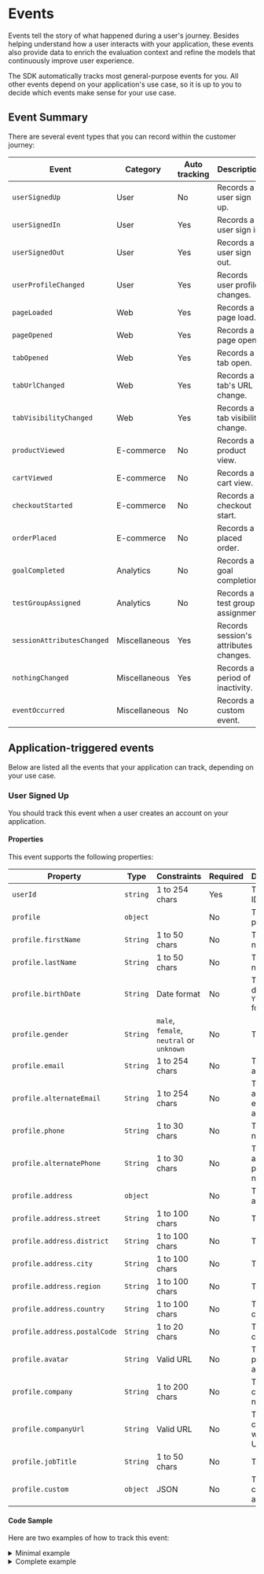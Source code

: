 # Events

Events tell the story of what happened during a user's journey. Besides helping understand how a user interacts 
with your application, these events also provide data to enrich the evaluation context and refine the models that 
continuously improve user experience.

The SDK automatically tracks most general-purpose events for you. All other events depend on your 
application's use case, so it is up to you to decide which events make sense for your use case.

## Event Summary

There are several event types that you can record within the customer journey:

| Event                      | Category      | Auto tracking | Description                           |
|----------------------------|---------------|---------------|---------------------------------------|
| `userSignedUp`             | User          | No            | Records a user sign up.               |
| `userSignedIn`             | User          | Yes           | Records a user sign in.               |
| `userSignedOut`            | User          | Yes           | Records a user sign out.              |
| `userProfileChanged`       | User          | Yes           | Records user profile changes.         |
| `pageLoaded`               | Web           | Yes           | Records a page load.                  |
| `pageOpened`               | Web           | Yes           | Records a page open.                  |
| `tabOpened`                | Web           | Yes           | Records a tab open.                   |
| `tabUrlChanged`            | Web           | Yes           | Records a tab's URL change.           |
| `tabVisibilityChanged`     | Web           | Yes           | Records a tab visibility change.      |
| `productViewed`            | E-commerce    | No            | Records a product view.               |
| `cartViewed`               | E-commerce    | No            | Records a cart view.                  |
| `checkoutStarted`          | E-commerce    | No            | Records a checkout start.             |
| `orderPlaced`              | E-commerce    | No            | Records a placed order.               |
| `goalCompleted`            | Analytics     | No            | Records a goal completion.            |
| `testGroupAssigned`        | Analytics     | No            | Records a test group assignment.      |
| `sessionAttributesChanged` | Miscellaneous | Yes           | Records session's attributes changes. |
| `nothingChanged`           | Miscellaneous | Yes           | Records a period of inactivity.       |
| `eventOccurred`            | Miscellaneous | No            | Records a custom event.               |

## Application-triggered events

Below are listed all the events that your application can track, depending on your use case.

### User Signed Up

You should track this event when a user creates an account on your application.

#### Properties

This event supports the following properties:

| Property                     | Type     | Constraints                              | Required | Description
|------------------------------|----------|------------------------------------------|----------|----------------------------------
| `userId`                     | `string` | 1 to 254 chars                           | Yes      | The user's ID
| `profile`                    | `object` |                                          | No       | The user's profile
| `profile.firstName`          | `String` | 1 to 50 chars                            | No       | The first name
| `profile.lastName`           | `String` | 1 to 50 chars                            | No       | The last name
| `profile.birthDate`          | `String` | Date format                              | No       | The birth date in `YYYY-MM-DD` format
| `profile.gender`             | `String` | `male`, `female`, `neutral` or `unknown` | No       | The gender
| `profile.email`              | `String` | 1 to 254 chars                           | No       | The email address
| `profile.alternateEmail`     | `String` | 1 to 254 chars                           | No       | The alternate email address
| `profile.phone`              | `String` | 1 to 30 chars                            | No       | The phone number
| `profile.alternatePhone`     | `String` | 1 to 30 chars                            | No       | The alternate phone number
| `profile.address`            | `object` |                                          | No       | The user's address.
| `profile.address.street`     | `String` | 1 to 100 chars                           | No       | The street
| `profile.address.district`   | `String` | 1 to 100 chars                           | No       | The district
| `profile.address.city`       | `String` | 1 to 100 chars                           | No       | The city
| `profile.address.region`     | `String` | 1 to 100 chars                           | No       | The region
| `profile.address.country`    | `String` | 1 to 100 chars                           | No       | The country
| `profile.address.postalCode` | `String` | 1 to 20 chars                            | No       | The postal code
| `profile.avatar`             | `String` | Valid URL                                | No       | The personal avatar URL
| `profile.company`            | `String` | 1 to 200 chars                           | No       | The company's name
| `profile.companyUrl`         | `String` | Valid URL                                | No       | The company's website URL
| `profile.jobTitle`           | `String` | 1 to 50 chars                            | No       | The job title
| `profile.custom`             | `object` | JSON                                     | No       | The map of custom attributes

#### Code Sample

Here are two examples of how to track this event:

<details>
    <summary>Minimal example</summary>
    ```js
    croct.track('userSignedUp', {
        userId: '1ed2fd65-a027-4f3a-a35f-c6dd97537392'
    });
    ```
</details>

<details>
    <summary>Complete example</summary>
    ```js
        croct.track('userSignedUp', {
            userId: '1ed2fd65-a027-4f3a-a35f-c6dd97537392',
            profile: {
                firstName: 'Carol',
                lastName: 'Doe',
                birthDate: '2000-08-31',
                gender: 'female',
                email: 'carol@croct.com',
                alternateEmail: 'example@croct.com',
                phone: '+15555983800',
                alternatePhone: '+15555983800',
                address: {
                     street: '123 Some Street',
                     district: 'Kings Oak',
                     city: 'San Francisco',
                     state: 'California',
                     region: 'California',
                     country: 'US',
                     continent: 'NA''
                },
                avatar: 'http://croct.com/carol.png',
                company: 'Croct',
                companyUrl: 'http://croct.com',
                jobTitle: 'Head of Marketing',
                custom: {
                    points: 1,
                    favoriteEmoji: '🐊',
                }
            }
        });
    ```
</details>
